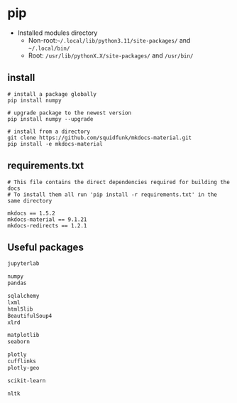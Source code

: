 # pip

- Installed modules directory
  - Non-root:`~/.local/lib/python3.11/site-packages/` and `~/.local/bin/`
  - Root: `/usr/lib/pythonX.X/site-packages/` and `/usr/bin/`

## install

```shell
# install a package globally
pip install numpy

# upgrade package to the newest version
pip install numpy --upgrade

# install from a directory
git clone https://github.com/squidfunk/mkdocs-material.git
pip install -e mkdocs-material
```

## requirements.txt

```shell
# This file contains the direct dependencies required for building the docs
# To install them all run 'pip install -r requirements.txt' in the same directory

mkdocs == 1.5.2
mkdocs-material == 9.1.21
mkdocs-redirects == 1.2.1
```

## Useful packages

```txt
jupyterlab

numpy
pandas

sqlalchemy
lxml
html5lib
BeautifulSoup4
xlrd

matplotlib
seaborn

plotly
cufflinks
plotly-geo

scikit-learn

nltk
```
